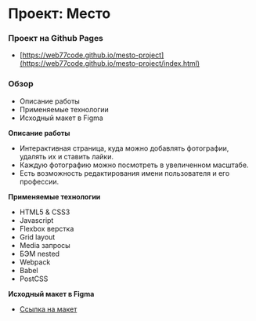 # Проект: Место

### Проект на Github Pages

* [https://web77code.github.io/mesto-project](https://web77code.github.io/mesto-project/index.html)

### Обзор

* Описание работы
* Применяемые технологии
* Исходный макет в Figma

**Описание работы**

* Интерактивная страница, куда можно добавлять фотографии, удалять их и ставить лайки.
* Каждую фотографию можно посмотреть в увеличенном масштабе.
* Есть возможность редактирования имени пользователя и его профессии.

**Применяемые технологии**

* HTML5 & CSS3
* Javascript
* Flexbox верстка
* Grid layout
* Media запросы
* БЭМ nested
* Webpack
* Babel
* PostCSS

**Исходный макет в Figma**

* [Ссылка на макет](https://www.figma.com/file/2cn9N9jSkmxD84oJik7xL7/JavaScript.-Sprint-4?node-id=0%3A1)
